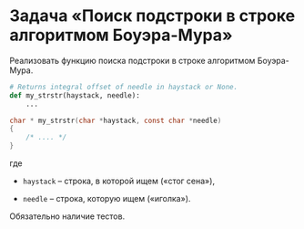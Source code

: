 # Задача «Поиск подстроки в строке алгоритмом Боуэра-Мура»

Реализовать функцию поиска подстроки в строке алгоритмом Боуэра-Мура.

```python
# Returns integral offset of needle in haystack or None.
def my_strstr(haystack, needle):
    ...
```

```c
char * my_strstr(char *haystack, const char *needle)
{
    /* .... */
}
```

где

* `haystack` – строка, в которой ищем («стог сена»),

* `needle` – строка, которую ищем («иголка»).

Обязательно наличие тестов.
